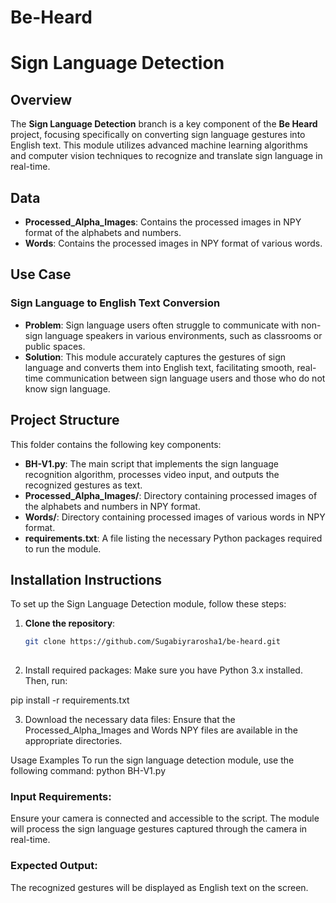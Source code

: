 # Be-Heard

# Sign Language Detection

## Overview

The **Sign Language Detection** branch is a key component of the **Be Heard** project, focusing specifically on converting sign language gestures into English text. This module utilizes advanced machine learning algorithms and computer vision techniques to recognize and translate sign language in real-time.

## Data

- **Processed_Alpha_Images**: Contains the processed images in NPY format of the alphabets and numbers.
- **Words**: Contains the processed images in NPY format of various words.

## Use Case

### Sign Language to English Text Conversion
- **Problem**: Sign language users often struggle to communicate with non-sign language speakers in various environments, such as classrooms or public spaces.
- **Solution**: This module accurately captures the gestures of sign language and converts them into English text, facilitating smooth, real-time communication between sign language users and those who do not know sign language.

## Project Structure

This folder contains the following key components:

- **BH-V1.py**: The main script that implements the sign language recognition algorithm, processes video input, and outputs the recognized gestures as text.
- **Processed_Alpha_Images/**: Directory containing processed images of the alphabets and numbers in NPY format.
- **Words/**: Directory containing processed images of various words in NPY format.
- **requirements.txt**: A file listing the necessary Python packages required to run the module.

## Installation Instructions

To set up the Sign Language Detection module, follow these steps:

1. **Clone the repository**:
   ```bash
   git clone https://github.com/Sugabiyrarosha1/be-heard.git
  
   
2. Install required packages: Make sure you have Python 3.x installed. Then, run:

 pip install -r requirements.txt
 
3. Download the necessary data files: Ensure that the Processed_Alpha_Images and Words NPY files are available in the appropriate directories.

Usage Examples
To run the sign language detection module, use the following command:
  python BH-V1.py

### Input Requirements:

Ensure your camera is connected and accessible to the script.
The module will process the sign language gestures captured through the camera in real-time.

### Expected Output:

The recognized gestures will be displayed as English text on the screen.

